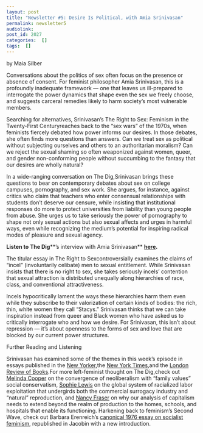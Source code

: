 ```yaml
---
layout: post
title: "Newsletter #5: Desire Is Political, with Amia Srinivasan"
permalink: newsletter5
audiolink: 
post_id: 2027
categories:  []
tags:  []
---
```



by Maia Silber

Conversations about the politics of sex often focus on the presence or absence of consent. For feminist philosopher Amia Srinivasan, this is a profoundly inadequate framework — one that leaves us ill-prepared to interrogate the power dynamics that shape even the sex we freely choose, and suggests carceral remedies likely to harm society’s most vulnerable members.

Searching for alternatives, Srinivasan’s 
The Right to Sex: Feminism in the Twenty-First Centuryreaches back to the “sex wars” of the 1970s, when feminists fiercely debated how power informs our desires. In those debates, she often finds more questions than answers. Can we treat sex as political without subjecting ourselves and others to an authoritarian moralism? Can we reject the sexual shaming so often weaponized against women, queer, and gender non-conforming people without succumbing to the fantasy that our desires are wholly natural?

In a wide-ranging conversation on 
The Dig,Srinivasan brings these questions to bear on contemporary debates about sex on college campuses, pornography, and sex work. She argues, for instance, against critics who claim that teachers who enter consensual relationships with students don’t deserve our censure, while insisting that institutional responses do more to protect universities from liability than young people from abuse. She urges us to take seriously the power of pornography to shape not only sexual actions but also sexual affects and urges in harmful ways, even while recognizing the medium’s potential for inspiring radical modes of pleasure and sexual agency.

**Listen to**
**The Dig****’s interview with Amia Srinivasan**
[**here**](https://www.thedigradio.com/podcast/the-right-to-sex-with-amia-srinivasan/)**.**

The titular essay in 
The Right to Sexcontroversially examines the claims of “incel” (involuntarily celibate) men to sexual entitlement. While Srinivasan insists that there is no right to sex, she takes seriously incels’ contention that sexual attraction is distributed unequally along hierarchies of race, class, and conventional attractiveness.

Incels hypocritically lament the ways these hierarchies harm them even while they subscribe to their valorization of certain kinds of bodies: the rich, thin, white women they call “Stacys.” Srinivasan thinks that we can take inspiration instead from queer and Black women who have asked us to critically interrogate who and how we desire. For Srinivasan, this isn’t about repression — it’s about openness to the forms of sex and love that are blocked by our current power structures.

Further Reading and Listening

Srinivasan has examined some of the themes in this week’s episode in essays published in the 
[New Yorker](https://www.newyorker.com/magazine/2021/09/13/who-lost-the-sex-wars),the 
[New York Times](https://www.nytimes.com/2021/09/21/books/review-right-to-sex-amia-srinivasan.html),and the 
[London Review of Books](https://www.lrb.co.uk/the-paper/v40/n06/amia-srinivasan/does-anyone-have-the-right-to-sex).For more left-feminist thought on 
The Dig,check out 
[Melinda Cooper](https://www.thedigradio.com/podcast/family-values-with-melinda-cooper-2/) on the convergence of neoliberalism with “family values” social conservatism, 
[Sophie Lewis](https://www.thedigradio.com/podcast/abolish-the-family-with-sophie-lewis/) on the global system of racialized labor exploitation that undergirds both the commercial surrogacy industry and “natural” reproduction, and 
[Nancy Fraser](https://www.thedigradio.com/podcast/beyond-economism-with-nancy-fraser/) on why our analysis of capitalism needs to extend beyond the realm of production to the homes, schools, and hospitals that enable its functioning. Harkening back to feminism’s Second Wave, check out Barbara Erenreich’s 
[canonical 1976 essay on socialist feminism](https://www.jacobinmag.com/2018/07/socialist-feminism-barbara-ehrenreich), republished in 
Jacobin with a new introduction.

